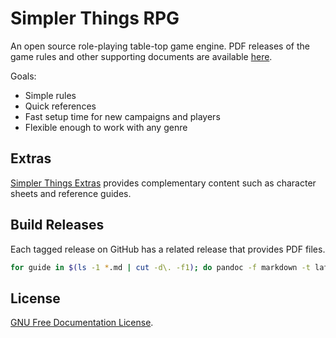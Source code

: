 # Simpler Things RPG

An open source role-playing table-top game engine. PDF releases of the game rules and other supporting documents are available [here](https://github.com/ekultails/simpler_things_rpg/releases).

Goals:

* Simple rules
* Quick references
* Fast setup time for new campaigns and players
* Flexible enough to work with any genre

## Extras

[Simpler Things Extras](https://github.com/ekultails/simpler_things_extras) provides complementary content such as character sheets and reference guides.

## Build Releases

Each tagged release on GitHub has a related release that provides PDF files.

```sh
for guide in $(ls -1 *.md | cut -d\. -f1); do pandoc -f markdown -t latex -o ${guide}.pdf ${guide}.md; done
```

## License

[GNU Free Documentation License](https://www.gnu.org/licenses/fdl-1.3.en.html).
